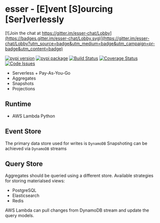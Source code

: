 esser - [E]vent [S]ourcing [Ser]verlessly
============================================

[![Join the chat at https://gitter.im/esser-chat/Lobby](https://badges.gitter.im/esser-chat/Lobby.svg)](https://gitter.im/esser-chat/Lobby?utm_source=badge&utm_medium=badge&utm_campaign=pr-badge&utm_content=badge)

[![pypi version]( https://img.shields.io/pypi/v/esser.svg)]( https://pypi.python.org/pypi/esser)
[![pypi package]( https://img.shields.io/pypi/dm/esser.svg)]( https://pypi.python.org/pypi/esser)
[![Build Status](https://travis-ci.org/geeknam/esser.svg?branch=master)](https://travis-ci.org/geeknam/esser)
[![Coverage Status](https://coveralls.io/repos/github/geeknam/esser/badge.svg?branch=master)](https://coveralls.io/github/geeknam/esser?branch=master)
[![Code Issues](https://www.quantifiedcode.com/api/v1/project/2644f358dc5246da951352fb0550f84f/badge.svg)](https://www.quantifiedcode.com/app/project/2644f358dc5246da951352fb0550f84f)


- Serverless + Pay-As-You-Go
- Aggregates
- Snapshots
- Projections

Runtime
-----------------

- AWS Lambda Python


Event Store
-----------------

The primary data store used for writes is `DynamoDB`
Snapshoting can be achieved via `DynamoDB` streams

Query Store
-----------------

Aggregates should be queried using a different store.
Available strategies for storing materialsed views:

- PostgreSQL
- Elasticsearch
- Redis

AWS Lambda can pull changes from DynamoDB stream and update the
query models.

